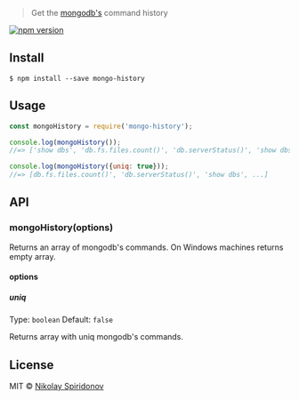 > Get the [mongodb's](https://www.mongodb.org/) command history

[![npm version](https://badge.fury.io/js/mongo-history.svg)](https://badge.fury.io/js/mongo-history)

## Install

```
$ npm install --save mongo-history
```


## Usage

```js
const mongoHistory = require('mongo-history');

console.log(mongoHistory());
//=> ['show dbs', 'db.fs.files.count()', 'db.serverStatus()', 'show dbs', 'db.serverStatus()', ...]

console.log(mongoHistory({uniq: true}));
//=> [db.fs.files.count()', 'db.serverStatus()', 'show dbs', ...]
```


## API

### mongoHistory(options)

Returns an array of mongodb's commands.
On Windows machines returns empty array.

#### options

##### uniq

Type: `boolean`
Default: `false`

Returns array with uniq mongodb's commands.

## License

MIT © [Nikolay Spiridonov](https://github.com/sohje)

